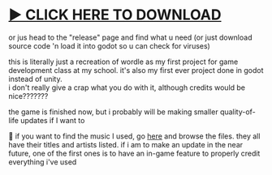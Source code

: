 # [▶️ CLICK HERE TO DOWNLOAD](https://github.com/rmfandyplayz/wordle-recreation-godot/releases/download/Releases/andys-wordle-gaem.zip)
or jus head to the "release" page and find what u need
(or just download source code 'n load it into godot so u can check for viruses)

this is literally just a recreation of wordle as my first project for game development class at my school. it's also my first ever project done in godot instead of unity.\
i don't really give a crap what you do with it, although credits would be nice???????

the game is finished now, but i probably will be making smaller quality-of-life updates if I want to

🎵 if you want to find the music I used, go [here](https://github.com/rmfandyplayz/wordle-recreation-godot/tree/main/Media/Audio/Music) and browse the files. they all have their titles and artists listed.
if i am to make an update in the near future, one of the first ones is to have an in-game feature to properly credit everything i've used
